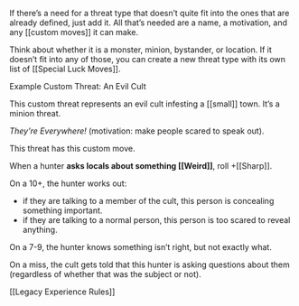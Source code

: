 
If there’s a need for a threat type that doesn’t quite fit into the ones that are already defined, just add it. All that’s needed are a name, a motivation, and any [[custom moves]] it can make.

Think about whether it is a monster, minion, bystander, or location. If it doesn’t fit into any of those, you can create a new threat type with its own list of [[Special Luck Moves]].

Example Custom Threat: An Evil Cult

This custom threat represents an evil cult infesting a [[small]] town. It’s a minion threat.

*They’re Everywhere!* (motivation: make people scared to speak out).

This threat has this custom move.

When a hunter **asks locals about something [[Weird]]**, roll +[[Sharp]].

On a 10+, the hunter works out:

- if they are talking to a member of the cult, this person is concealing something important.
- if they are talking to a normal person, this person is too scared to reveal anything.

On a 7-9, the hunter knows something isn’t right, but not exactly what.

On a miss, the cult gets told that this hunter is asking questions about them (regardless of whether that was the subject or not).

[[Legacy Experience Rules]]
